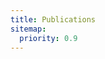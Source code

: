 ```yaml
---
title: Publications
sitemap:
  priority: 0.9
---
```

<!--

This page represents the landing page for "publications" section. It is also shown under the homepage header for "publications". It should be therefore relatively short and sweet.

\-->

